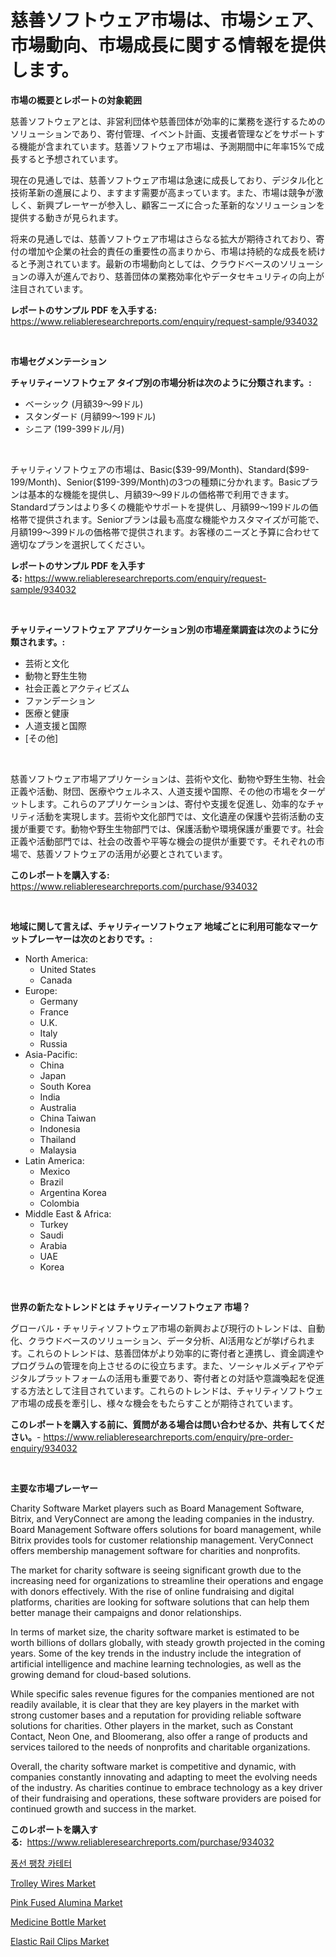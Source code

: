 <p><h1>慈善ソフトウェア市場は、市場シェア、市場動向、市場成長に関する情報を提供します。</h1></p><p><strong>市場の概要とレポートの対象範囲</strong></p>
<p><p>慈善ソフトウェアとは、非営利団体や慈善団体が効率的に業務を遂行するためのソリューションであり、寄付管理、イベント計画、支援者管理などをサポートする機能が含まれています。慈善ソフトウェア市場は、予測期間中に年率15%で成長すると予想されています。</p><p>現在の見通しでは、慈善ソフトウェア市場は急速に成長しており、デジタル化と技術革新の進展により、ますます需要が高まっています。また、市場は競争が激しく、新興プレーヤーが参入し、顧客ニーズに合った革新的なソリューションを提供する動きが見られます。</p><p>将来の見通しでは、慈善ソフトウェア市場はさらなる拡大が期待されており、寄付の増加や企業の社会的責任の重要性の高まりから、市場は持続的な成長を続けると予測されています。最新の市場動向としては、クラウドベースのソリューションの導入が進んでおり、慈善団体の業務効率化やデータセキュリティの向上が注目されています。</p></p>
<p><strong>レポートのサンプル PDF を入手する:</strong> <a href="https://www.reliableresearchreports.com/enquiry/request-sample/934032">https://www.reliableresearchreports.com/enquiry/request-sample/934032</a></p>
<p>&nbsp;</p>
<p><strong>市場セグメンテーション</strong></p>
<p><strong>チャリティーソフトウェア タイプ別の市場分析は次のように分類されます。:</strong></p>
<p><ul><li>ベーシック (月額39～99ドル)</li><li>スタンダード (月額99～199ドル)</li><li>シニア (199-399ドル/月)</li></ul></p>
<p>&nbsp;</p>
<p><p>チャリティソフトウェアの市場は、Basic($39-99/Month)、Standard($99-199/Month)、Senior($199-399/Month)の3つの種類に分かれます。Basicプランは基本的な機能を提供し、月額39〜99ドルの価格帯で利用できます。Standardプランはより多くの機能やサポートを提供し、月額99〜199ドルの価格帯で提供されます。Seniorプランは最も高度な機能やカスタマイズが可能で、月額199〜399ドルの価格帯で提供されます。お客様のニーズと予算に合わせて適切なプランを選択してください。</p></p>
<p><strong>レポートのサンプル PDF を入手する:</strong>&nbsp;<a href="https://www.reliableresearchreports.com/enquiry/request-sample/934032">https://www.reliableresearchreports.com/enquiry/request-sample/934032</a></p>
<p>&nbsp;</p>
<p><strong> チャリティーソフトウェア アプリケーション別の市場産業調査は次のように分類されます。:</strong></p>
<p><ul><li>芸術と文化</li><li>動物と野生生物</li><li>社会正義とアクティビズム</li><li>ファンデーション</li><li>医療と健康</li><li>人道支援と国際</li><li>[その他]</li></ul></p>
<p>&nbsp;</p>
<p><p>慈善ソフトウェア市場アプリケーションは、芸術や文化、動物や野生生物、社会正義や活動、財団、医療やウェルネス、人道支援や国際、その他の市場をターゲットします。これらのアプリケーションは、寄付や支援を促進し、効率的なチャリティ活動を実現します。芸術や文化部門では、文化遺産の保護や芸術活動の支援が重要です。動物や野生生物部門では、保護活動や環境保護が重要です。社会正義や活動部門では、社会の改善や平等な機会の提供が重要です。それぞれの市場で、慈善ソフトウェアの活用が必要とされています。</p></p>
<p><strong>このレポートを購入する:</strong>&nbsp; <a href="https://www.reliableresearchreports.com/purchase/934032">https://www.reliableresearchreports.com/purchase/934032</a></p>
<p>&nbsp;</p>
<p><strong>地域に関して言えば、チャリティーソフトウェア 地域ごとに利用可能なマーケットプレーヤーは次のとおりです。:</strong></p>
<p><ul>
    <li>
        North America:
        <ul>
            <li>United States</li>
            <li>Canada</li>
        </ul>
    </li>
    <li>
        Europe:
        <ul>
            <li>Germany</li>
            <li>France</li>
            <li>U.K.</li>
            <li>Italy</li>
            <li>Russia</li>
        </ul>
    </li>
    <li>
        Asia-Pacific:
        <ul>
            <li>China</li>
            <li>Japan</li>
            <li>South Korea</li>
            <li>India</li>
            <li>Australia</li>
            <li>China Taiwan</li>
            <li>Indonesia</li>
            <li>Thailand</li>
            <li>Malaysia</li>
        </ul>
    </li>
    <li>
        Latin America:
        <ul>
            <li>Mexico</li>
            <li>Brazil</li>
            <li>Argentina Korea</li>
            <li>Colombia</li>
        </ul>
    </li>
    <li>
        Middle East & Africa:
        <ul>
            <li>Turkey</li>
            <li>Saudi</li>
            <li>Arabia</li>
            <li>UAE</li>
            <li>Korea</li>
        </ul>
    </li>
    </ul></p>
<p>&nbsp;</p>
<p><strong>世界の新たなトレンドとは チャリティーソフトウェア 市場？</strong></p>
<p><p>グローバル・チャリティソフトウェア市場の新興および現行のトレンドは、自動化、クラウドベースのソリューション、データ分析、AI活用などが挙げられます。これらのトレンドは、慈善団体がより効率的に寄付者と連携し、資金調達やプログラムの管理を向上させるのに役立ちます。また、ソーシャルメディアやデジタルプラットフォームの活用も重要であり、寄付者との対話や意識喚起を促進する方法として注目されています。これらのトレンドは、チャリティソフトウェア市場の成長を牽引し、様々な機会をもたらすことが期待されています。</p></p>
<p><strong>このレポートを購入する前に、質問がある場合は問い合わせるか、共有してください。</strong>- <a href="https://www.reliableresearchreports.com/enquiry/pre-order-enquiry/934032">https://www.reliableresearchreports.com/enquiry/pre-order-enquiry/934032</a></p>
<p>&nbsp;</p>
<p><strong>主要な市場プレーヤー</strong></p>
<p><p>Charity Software Market players such as Board Management Software, Bitrix, and VeryConnect are among the leading companies in the industry. Board Management Software offers solutions for board management, while Bitrix provides tools for customer relationship management. VeryConnect offers membership management software for charities and nonprofits.</p><p>The market for charity software is seeing significant growth due to the increasing need for organizations to streamline their operations and engage with donors effectively. With the rise of online fundraising and digital platforms, charities are looking for software solutions that can help them better manage their campaigns and donor relationships.</p><p>In terms of market size, the charity software market is estimated to be worth billions of dollars globally, with steady growth projected in the coming years. Some of the key trends in the industry include the integration of artificial intelligence and machine learning technologies, as well as the growing demand for cloud-based solutions.</p><p>While specific sales revenue figures for the companies mentioned are not readily available, it is clear that they are key players in the market with strong customer bases and a reputation for providing reliable software solutions for charities. Other players in the market, such as Constant Contact, Neon One, and Bloomerang, also offer a range of products and services tailored to the needs of nonprofits and charitable organizations.</p><p>Overall, the charity software market is competitive and dynamic, with companies constantly innovating and adapting to meet the evolving needs of the industry. As charities continue to embrace technology as a key driver of their fundraising and operations, these software providers are poised for continued growth and success in the market.</p></p>
<p><strong>このレポートを購入する:</strong>&nbsp;&nbsp;<a href="https://www.reliableresearchreports.com/purchase/934032">https://www.reliableresearchreports.com/purchase/934032</a></p>
<p><p><a href="https://medium.com/@gerry_almeida/%ED%92%8D%EC%84%A0-%ED%99%95%EC%9E%A5-%EA%B5%90%EA%B0%81-%EC%8B%9C%EC%9E%A5-%EC%84%B1%EA%B3%B5%EC%A0%81%EC%9D%B8-%EB%B9%84%EC%A6%88%EB%8B%88%EC%8A%A4-%EC%A0%84%EB%9E%B5%EC%9D%98-%EC%97%B4%EC%87%A0-2031%EB%85%84%EA%B9%8C%EC%A7%80-%EC%98%88%EC%B8%A1-417b4313cf2f">풍선 팽창 카테터</a></p><p><a href="https://view.publitas.com/reportprime-1/trolley-wires-market-research-report-reveals-the-latest-trends-and-opportunities-of-this-market-for-period-from-2024-2031/">Trolley Wires Market</a></p><p><a href="https://view.publitas.com/reportprime-1/pink-fused-alumina-market-offer-valuable-insights-into-market-size-market-share-market-trends-and-projections-spanning-from-2024-to-2031/">Pink Fused Alumina Market</a></p><p><a href="https://noble-drawer-34c.notion.site/Medicine-Bottle-Market-Size-Growth-Outlook-from-2024-to-2031-projecting-at-Market-s-Trends-Analysi-3aa9632ecb2e447287b89da7938cdb90">Medicine Bottle Market</a></p><p><a href="https://meowing-canidae-761.notion.site/Elastic-Rail-Clips-Market-Analysis-and-Market-Size-Global-Industry-Overview-Market-Segmentation-an-7a1f06620af240a09d05b6d4b93a3e64">Elastic Rail Clips Market</a></p></p>